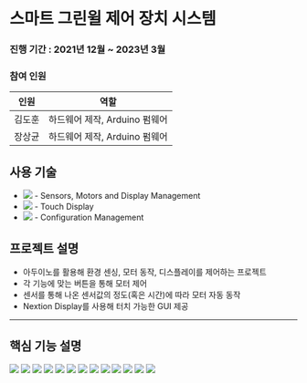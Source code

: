 # 스마트 그린윌 제어 장치 시스템
### 진행 기간 : 2021년 12월 ~ 2023년 3월
### 참여 인원
|인원|역할|
|---|---|
|김도훈|하드웨어 제작, Arduino 펌웨어|
|장상균|하드웨어 제작, Arduino 펌웨어|

## 사용 기술
+ <img src="https://img.shields.io/badge/Arduino-00979D?style=flat-square&logo=Arduino&logoColor=white"/> - Sensors, Motors and Display Management
+ <img src="https://img.shields.io/badge/Arduino-00979D?style=flat-square&logo=Arduino&logoColor=white"/> - Touch Display
+ <img src="https://img.shields.io/badge/GitHub-181717?style=flat-square&logo=GitHub&logoColor=white"/> - Configuration Management

## 프로젝트 설명
+ 아두이노를 활용해 환경 센싱, 모터 동작, 디스플레이를 제어하는 프로젝트
+ 각 기능에 맞는 버튼을 통해 모터 제어
+ 센서를 통해 나온 센서값의 정도(혹은 시간)에 따라 모터 자동 동작
+ Nextion Display를 사용해 터치 가능한 GUI 제공

---
## 핵심 기능 설명

<img src ="https://github.com/Mellowball/Green-Wall/tree/main/readme_img/0.png"/>
<img src ="https://github.com/Mellowball/Green-Wall/tree/main/readme_img/1.png"/>
<img src ="https://github.com/Mellowball/Green-Wall/tree/main/readme_img/2.png"/>
<img src ="https://github.com/Mellowball/Green-Wall/tree/main/readme_img/3.png"/>
<img src ="https://github.com/Mellowball/Green-Wall/tree/main/readme_img/4.png"/>
<img src ="https://github.com/Mellowball/Green-Wall/tree/main/readme_img/5.png"/>
<img src ="https://github.com/Mellowball/Green-Wall/tree/main/readme_img/6.png"/>
<img src ="https://github.com/Mellowball/Green-Wall/tree/main/readme_img/7.png"/>
<img src ="https://github.com/Mellowball/Green-Wall/tree/main/readme_img/8.png"/>
<img src ="https://github.com/Mellowball/Green-Wall/tree/main/readme_img/9.png"/>
<img src ="https://github.com/Mellowball/Green-Wall/tree/main/readme_img/10.png"/>
<img src ="https://github.com/Mellowball/Green-Wall/tree/main/readme_img/11.png"/>
<img src ="https://github.com/Mellowball/Green-Wall/tree/main/readme_img/12.png"/>
